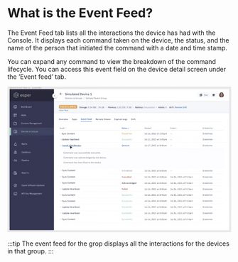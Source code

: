 # What is the Event Feed?

The Event Feed tab lists all the interactions the device has had with the Console. It displays each command taken on the device, the status, and the name of the person that initiated the command with a date and time stamp. 

You can expand any command to view the breakdown of the command lifecycle. You can access this event field on the device detail screen under the ’Event feed’ tab.

![](./images/eventfeed.png)


:::tip
The event feed for the grop displays all the interactions for the devices in that group.
:::
